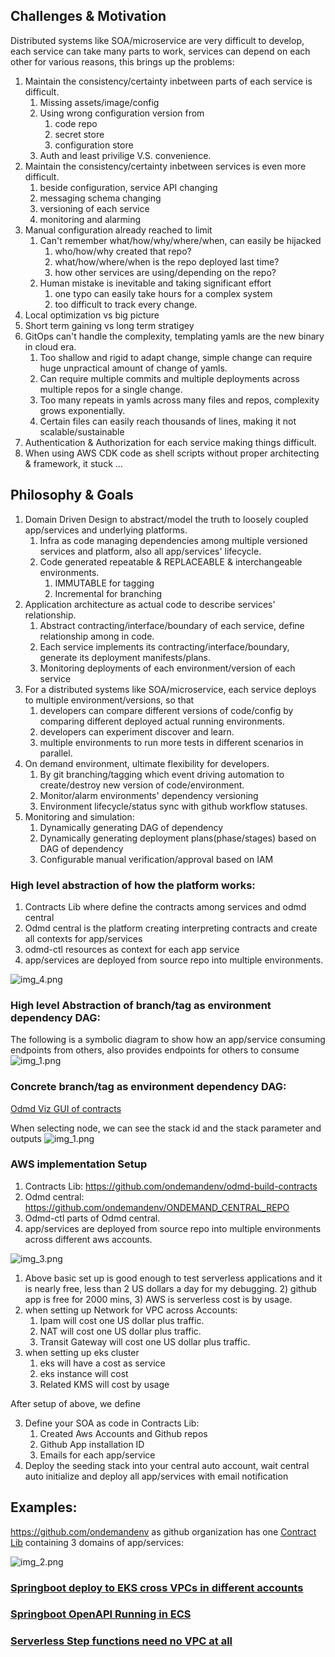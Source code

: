## Challenges & Motivation

Distributed systems like SOA/microservice are very difficult to develop, each service can take many parts to work,
services can depend on each other for various reasons, this brings up the problems:

1) Maintain the consistency/certainty inbetween parts of each service is difficult.
    1) Missing assets/image/config
    2) Using wrong configuration version from
        1) code repo
        2) secret store
        3) configuration store
    3) Auth and least privilige V.S. convenience.
2) Maintain the consistency/certainty inbetween services is even more difficult.
    1) beside configuration, service API changing
    2) messaging schema changing
    3) versioning of each service
    4) monitoring and alarming
3) Manual configuration already reached to limit
    1) Can't remember what/how/why/where/when, can easily be hijacked
        1) who/how/why created that repo?
        2) what/how/where/when is the repo deployed last time?
        3) how other services are using/depending on the repo?
    2) Human mistake is inevitable and taking significant effort
        1) one typo can easily take hours for a complex system
        2) too difficult to track every change.
4) Local optimization vs big picture
5) Short term gaining vs long term stratigey
6) GitOps can't handle the complexity, templating yamls are the new binary in cloud era.
    1) Too shallow and rigid to adapt change, simple change can require huge unpractical amount of change of yamls.
    2) Can require multiple commits and multiple deployments across multiple repos for a single change.
    3) Too many repeats in yamls across many files and repos, complexity grows exponentially.
    4) Certain files can easily reach thousands of lines, making it not scalable/sustainable
7) Authentication & Authorization for each service making things difficult.
8) When using AWS CDK code as shell scripts without proper architecting & framework, it stuck ...

## Philosophy & Goals

1) Domain Driven Design to abstract/model the truth to loosely coupled app/services and underlying platforms.
    1) Infra as code managing dependencies among multiple versioned services and platform, also all app/services'
       lifecycle.
    2) Code generated repeatable & REPLACEABLE & interchangeable environments.
        1) IMMUTABLE for tagging
        2) Incremental for branching
2) Application architecture as actual code to describe services' relationship.
    1) Abstract contracting/interface/boundary of each service, define relationship among in code.
    2) Each service implements its contracting/interface/boundary, generate its deployment manifests/plans.
    3) Monitoring deployments of each environment/version of each service
3) For a distributed systems like SOA/microservice, each service deploys to multiple environment/versions, so that
    1) developers can compare different versions of code/config by comparing different deployed actual running
       environments.
    2) developers can experiment discover and learn.
    3) multiple environments to run more tests in different scenarios in parallel.
4) On demand environment, ultimate flexibility for developers.
    1) By git branching/tagging which event driving automation to create/destroy new version of code/environment.
    2) Monitor/alarm environments' dependency versioning
    3) Environment lifecycle/status sync with github workflow statuses.
5) Monitoring and simulation:
    1) Dynamically generating DAG of dependency
    2) Dynamically generating deployment plans(phase/stages) based on DAG of dependency
    3) Configurable manual verification/approval based on IAM

### High level abstraction of how the platform works:
1) Contracts Lib where define the contracts among services and odmd central
2) Odmd central is the platform creating interpreting contracts and create all contexts for app/services
3) odmd-ctl resources as context for each app service
4) app/services are deployed from source repo into multiple environments.

![img_4.png](img_4.png)
    
### High level Abstraction of branch/tag as environment dependency DAG:

The following is a symbolic diagram to show how an app/service consuming endpoints from others, also provides endpoints
for others to consume
![img_1.png](img.png)

### Concrete branch/tag as environment dependency DAG:

[Odmd Viz GUI of contracts](http://vizuistack-bucket43879c71-hlpginonw2aa.s3-website-us-west-1.amazonaws.com/index.html)

When selecting node, we can see the stack id and the stack parameter and outputs
![img_1.png](img_1.png)

### AWS implementation Setup

1) Contracts Lib: https://github.com/ondemandenv/odmd-build-contracts
2) Odmd central: https://github.com/ondemandenv/ONDEMAND_CENTRAL_REPO
3) Odmd-ctl parts of Odmd central.
4) app/services are deployed from source repo into multiple environments across different aws accounts. 


![img_3.png](img_3.png)

1) Above basic set up is good enough to test serverless applications and it is nearly free, less than 2 US dollars a day
   for my debugging.
    2) github app is free for 2000 mins,
    3) AWS is serverless cost is by usage.
2) when setting up Network for VPC across Accounts:
    1) Ipam will cost one US dollar plus traffic.
    2) NAT will cost one US dollar plus traffic.
    3) Transit Gateway will cost one US dollar plus traffic.
4) when setting up eks cluster
    1) eks will have a cost as service
    2) eks instance will cost
    3) Related KMS will cost by usage

After setup of above, we define

3) Define your SOA as code in Contracts Lib:
    1) Created Aws Accounts and Github repos
    2) Github App installation ID
    3) Emails for each app/service
4) Deploy the seeding stack into your central auto account, wait central auto initialize and deploy all app/services
   with
   email notification

## Examples:
https://github.com/ondemandenv as github organization has one [Contract Lib](https://github.com/ondemandenv/odmd-build-contracts) containing 3 domains of app/services:

![img_2.png](img_2.png)


### [Springboot deploy to EKS cross VPCs in different accounts](example-springboot-vpc-eks.md)

### [Springboot OpenAPI Running in ECS ](example-springboot-vpc-eks.md)

### [Serverless Step functions need no VPC at all](example-serverless-sfn.md)

